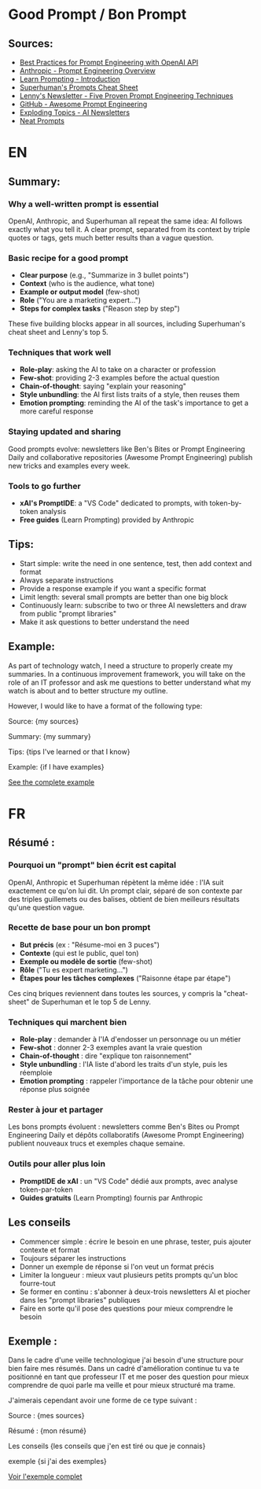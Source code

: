 # Good Prompt / Bon Prompt

## Sources:

-   [Best Practices for Prompt Engineering with OpenAI API](https://help.openai.com/en/articles/6654000-best-practices-for-prompt-engineering-with-the-openai-api)
-   [Anthropic - Prompt Engineering Overview](https://docs.anthropic.com/en/docs/build-with-claude/prompt-engineering/overview)
-   [Learn Prompting - Introduction](https://learnprompting.org/docs/introduction)
-   [Superhuman's Prompts Cheat Sheet](https://www.superhuman.ai/c/prompts-cheat-sheet)
-   [Lenny's Newsletter - Five Proven Prompt Engineering Techniques](https://www.lennysnewsletter.com/p/five-proven-prompt-engineering-techniques)
-   [GitHub - Awesome Prompt Engineering](https://github.com/promptslab/Awesome-Prompt-Engineering)
-   [Exploding Topics - AI Newsletters](https://explodingtopics.com/blog/ai-newsletters)
-   [Neat Prompts](https://www.neatprompts.com)

# EN

## Summary:

### Why a well-written prompt is essential

OpenAI, Anthropic, and Superhuman all repeat the same idea: AI follows exactly
what you tell it. A clear prompt, separated from its context by triple quotes or
tags, gets much better results than a vague question.

### Basic recipe for a good prompt

-   **Clear purpose** (e.g., "Summarize in 3 bullet points")
-   **Context** (who is the audience, what tone)
-   **Example or output model** (few-shot)
-   **Role** ("You are a marketing expert...")
-   **Steps for complex tasks** ("Reason step by step")

These five building blocks appear in all sources, including Superhuman's cheat
sheet and Lenny's top 5.

### Techniques that work well

-   **Role-play**: asking the AI to take on a character or profession
-   **Few-shot**: providing 2-3 examples before the actual question
-   **Chain-of-thought**: saying "explain your reasoning"
-   **Style unbundling**: the AI first lists traits of a style, then reuses them
-   **Emotion prompting**: reminding the AI of the task's importance to get a
    more careful response

### Staying updated and sharing

Good prompts evolve: newsletters like Ben's Bites or Prompt Engineering Daily
and collaborative repositories (Awesome Prompt Engineering) publish new tricks
and examples every week.

### Tools to go further

-   **xAI's PromptIDE**: a "VS Code" dedicated to prompts, with token-by-token
    analysis
-   **Free guides** (Learn Prompting) provided by Anthropic

## Tips:

-   Start simple: write the need in one sentence, test, then add context and
    format
-   Always separate instructions
-   Provide a response example if you want a specific format
-   Limit length: several small prompts are better than one big block
-   Continuously learn: subscribe to two or three AI newsletters and draw from
    public "prompt libraries"
-   Make it ask questions to better understand the need

## Example:

As part of technology watch, I need a structure to properly create my summaries.
In a continuous improvement framework, you will take on the role of an IT
professor and ask me questions to better understand what my watch is about and
to better structure my outline.

However, I would like to have a format of the following type:

Source: {my sources}

Summary: {my summary}

Tips: {tips I've learned or that I know}

Example: {if I have examples}

[See the complete example](https://chatgpt.com/share/6849ebcb-6f50-8005-8127-65a90fcac57a)

# FR

## Résumé :

### Pourquoi un "prompt" bien écrit est capital

OpenAI, Anthropic et Superhuman répètent la même idée : l'IA suit exactement ce
qu'on lui dit. Un prompt clair, séparé de son contexte par des triples
guillemets ou des balises, obtient de bien meilleurs résultats qu'une question
vague.

### Recette de base pour un bon prompt

-   **But précis** (ex : "Résume-moi en 3 puces")
-   **Contexte** (qui est le public, quel ton)
-   **Exemple ou modèle de sortie** (few-shot)
-   **Rôle** ("Tu es expert marketing…")
-   **Étapes pour les tâches complexes** ("Raisonne étape par étape")

Ces cinq briques reviennent dans toutes les sources, y compris la "cheat-sheet"
de Superhuman et le top 5 de Lenny.

### Techniques qui marchent bien

-   **Role-play** : demander à l'IA d'endosser un personnage ou un métier
-   **Few-shot** : donner 2-3 exemples avant la vraie question
-   **Chain-of-thought** : dire "explique ton raisonnement"
-   **Style unbundling** : l'IA liste d'abord les traits d'un style, puis les
    réemploie
-   **Emotion prompting** : rappeler l'importance de la tâche pour obtenir une
    réponse plus soignée

### Rester à jour et partager

Les bons prompts évoluent : newsletters comme Ben's Bites ou Prompt Engineering
Daily et dépôts collaboratifs (Awesome Prompt Engineering) publient nouveaux
trucs et exemples chaque semaine.

### Outils pour aller plus loin

-   **PromptIDE de xAI** : un "VS Code" dédié aux prompts, avec analyse
    token-par-token
-   **Guides gratuits** (Learn Prompting) fournis par Anthropic

## Les conseils

-   Commencer simple : écrire le besoin en une phrase, tester, puis ajouter
    contexte et format
-   Toujours séparer les instructions
-   Donner un exemple de réponse si l'on veut un format précis
-   Limiter la longueur : mieux vaut plusieurs petits prompts qu'un bloc
    fourre-tout
-   Se former en continu : s'abonner à deux-trois newsletters AI et piocher dans
    les "prompt libraries" publiques
-   Faire en sorte qu'il pose des questions pour mieux comprendre le besoin

## Exemple :

Dans le cadre d'une veille technologique j'ai besoin d'une structure pour bien
faire mes résumés. Dans un cadré d'amélioration continue tu va te positionné en
tant que professeur IT et me poser des question pour mieux comprendre de quoi
parle ma veille et pour mieux structuré ma trame.

J'aimerais cependant avoir une forme de ce type suivant :

Source : {mes sources}

Résumé : {mon résumé}

Les conseils {les conseils que j'en est tiré ou que je connais}

exemple {si j'ai des exemples}

[Voir l'exemple complet](https://chatgpt.com/share/6849ebcb-6f50-8005-8127-65a90fcac57a)
